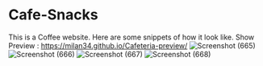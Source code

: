 # Cafe-Snacks
This is a Coffee website. 
Here are some snippets of how it look like.
Show Preview : https://milan34.github.io/Cafeteria-preview/
![Screenshot (665)](https://github.com/user-attachments/assets/96f10184-9dc6-4902-a946-b86d98e93f5f)
![Screenshot (666)](https://github.com/user-attachments/assets/16346a3b-02cc-4aa2-a24c-0df4c839fceb)
![Screenshot (667)](https://github.com/user-attachments/assets/822fe4b3-d4cf-41c7-8633-1d856ac2e323)
![Screenshot (668)](https://github.com/user-attachments/assets/938fbfc1-3732-4528-a6f5-7b0af9ed4653)




